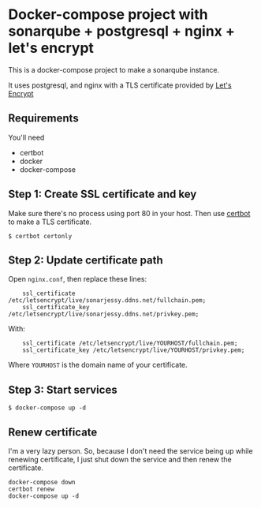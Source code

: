 # Docker-compose project with sonarqube + postgresql + nginx + let's encrypt

This is a docker-compose project to make a sonarqube instance.

It uses postgresql, and nginx with a TLS certificate provided by [Let's Encrypt](https://letsencrypt.org)

## Requirements

You'll need

  - certbot
  - docker
  - docker-compose

## Step 1: Create SSL certificate and key

Make sure there's no process using port 80 in your host. Then use [certbot](https://certbot.eff.org/) to make a TLS certificate.

```
$ certbot certonly
```

## Step 2: Update certificate path

Open `nginx.conf`, then replace these lines:

```
    ssl_certificate /etc/letsencrypt/live/sonarjessy.ddns.net/fullchain.pem;
    ssl_certificate_key /etc/letsencrypt/live/sonarjessy.ddns.net/privkey.pem;
```

With:

```
    ssl_certificate /etc/letsencrypt/live/YOURHOST/fullchain.pem;
    ssl_certificate_key /etc/letsencrypt/live/YOURHOST/privkey.pem;
```

Where `YOURHOST` is the domain name of your certificate.

## Step 3: Start services

```
$ docker-compose up -d
```

## Renew certificate

I'm a very lazy person. So, because I don't need the service being up while renewing certificate, I just shut down the service and then renew the certificate.

```
docker-compose down
certbot renew
docker-compose up -d
``` 
